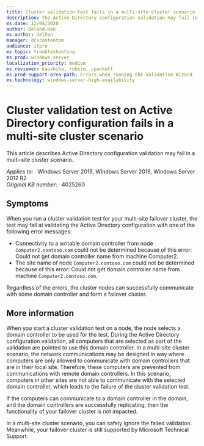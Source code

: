 ```yaml
---
title: Cluster validation test fails in a multi-site cluster scenario
description: The Active Directory configuration validation may fail in a multi-site cluster scenario. Ignore it if domain communication and DC replication are OK.
ms.date: 12/04/2020
author: Deland-Han
ms.author: delhan 
manager: dcscontentpm
audience: itpro
ms.topic: troubleshooting
ms.prod: windows-server
localization_priority: medium
ms.reviewer: kaushika, robsim, cpuckett
ms.prod-support-area-path: Errors when running the Validation Wizard
ms.technology: windows-server-high-availability
---
```

# Cluster validation test on Active Directory configuration fails in a multi-site cluster scenario

This article describes Active Directory configuration validation may fail in a multi-site cluster scenario.

_Applies to:_ &nbsp; Windows Server 2019, Windows Server 2016, Windows Server 2012 R2  
_Original KB number:_ &nbsp; 4025260

## Symptoms

When you run a cluster validation test for your multi-site failover cluster, the test may fail at validating the Active Directory configuration with one of the following error messages:

- Connectivity to a writable domain controller from node `Computer2.contoso.com` could not be determined because of this error: Could not get domain controller name from machine Computer2.
- The site name of node `Computer2.contoso.com` could not be determined because of this error: Could not get domain controller name from machine `Computer2.contoso.com`.

Regardless of the errors, the cluster nodes can successfully communicate with some domain controller and form a failover cluster.

## More information

When you start a cluster validation test on a node, the node selects a domain controller to be used for the test. During the Active Directory configuration validation, all computers that are selected as part of the validation are pointed to use this domain controller. In a multi-site cluster scenario, the network communications may be designed in way where computers are only allowed to communicate with domain controllers that are in their local site. Therefore, these computers are prevented from communications with remote domain controllers. In this scenario, computers in other sites are not able to communicate with the selected domain controller, which leads to the failure of the cluster validation test.

If the computers can communicate to a domain controller in the domain, and the domain controllers are successfully replicating, then the functionality of your failover cluster is not impacted.

In a multi-site cluster scenario, you can safely ignore the failed validation. Meanwhile, your failover cluster is still supported by Microsoft Technical Support.
